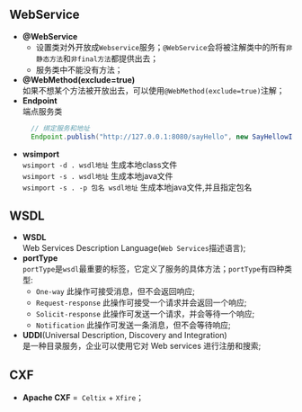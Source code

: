 ## WebService
* **@WebService**   
  - 设置类对外开放成`Webservice`服务；`@WebService`会将被注解类中的所有`非静态方法`和`非final方法`都提供出去；
  - 服务类中不能没有方法；
* **@WebMethod(exclude=true)**   
如果不想某个方法被开放出去，可以使用`@WebMethod(exclude=true)`注解；
* **Endpoint**  
端点服务类
  ```java
    // 绑定服务和地址
    Endpoint.publish("http://127.0.0.1:8080/sayHello", new SayHellowIntefaceImpl());
  ```  
* **wsimport**  
`wsimport -d . wsdl地址` 生成本地class文件  
`wsimport -s . wsdl地址` 生成本地java文件  
`wsimport -s . -p 包名 wsdl地址` 生成本地java文件,并且指定包名

## WSDL
* **WSDL**  
Web Services Description Language(`Web Services`描述语言);
* **portType**  
`portType`是`wsdl`最重要的标签，它定义了服务的具体方法；`portType`有四种类型:
  - `One-way` 此操作可接受消息，但不会返回响应;
  - `Request-response` 此操作可接受一个请求并会返回一个响应;
  - `Solicit-response` 此操作可发送一个请求，并会等待一个响应;
  - `Notification` 此操作可发送一条消息，但不会等待响应;
* **UDDI**(Universal Description, Discovery and Integration)  
是一种目录服务，企业可以使用它对 Web services 进行注册和搜索;

## CXF
* **Apache CXF** =` Celtix` + `Xfire`；
